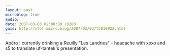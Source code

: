 ```yaml
---
layout: post
microblog: true
audio: 
date: 2007-03-03 02:00:00 +0200
guid: http://xtof.micro.blog/2007/03/03/t5819922.html
---
```

Apéro : currently drinking a Reuilly "Les Landries" - headache with xoxo and s5 to translate uf-tantek's presentation.
